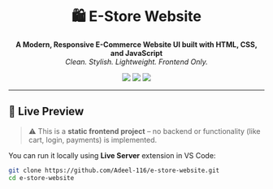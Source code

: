 <h1 align="center">🛍️ E-Store Website</h1>

<p align="center">
  <b>A Modern, Responsive E-Commerce Website UI built with HTML, CSS, and JavaScript</b><br>
  <i>Clean. Stylish. Lightweight. Frontend Only.</i>
</p>

<p align="center">
  <img src="https://img.shields.io/badge/HTML5-%23E34F26.svg?style=for-the-badge&logo=html5&logoColor=white"/>
  <img src="https://img.shields.io/badge/CSS3-%231572B6.svg?style=for-the-badge&logo=css3&logoColor=white"/>
  <img src="https://img.shields.io/badge/JavaScript-%23F7DF1E.svg?style=for-the-badge&logo=javascript&logoColor=black"/>
</p>

---

## 🚀 Live Preview

> ⚠ This is a **static frontend project** – no backend or functionality (like cart, login, payments) is implemented.

You can run it locally using **Live Server** extension in VS Code:

```bash
git clone https://github.com/Adeel-116/e-store-website.git
cd e-store-website
